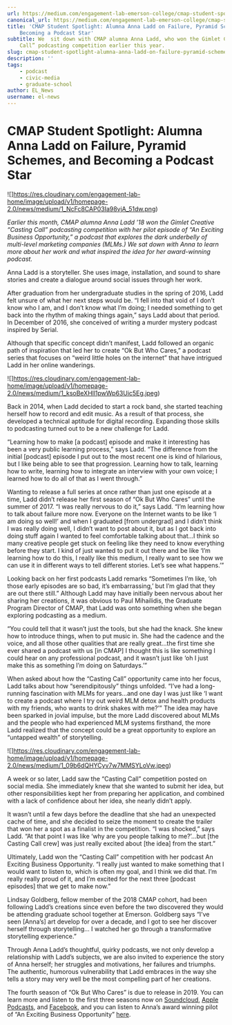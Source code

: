 ```yaml
---
url: https://medium.com/engagement-lab-emerson-college/cmap-student-spotlight-alumna-anna-ladd-on-failure-pyramid-schemes-and-becoming-a-podcast-star-b6c607ac50fa
canonical_url: https://medium.com/engagement-lab-emerson-college/cmap-student-spotlight-alumna-anna-ladd-on-failure-pyramid-schemes-and-becoming-a-podcast-star-b6c607ac50fa
title: 'CMAP Student Spotlight: Alumna Anna Ladd on Failure, Pyramid Schemes, and
    Becoming a Podcast Star'
subtitle: We  sit down with CMAP alumna Anna Ladd, who won the Gimlet Creative “Casting
    Call” podcasting competition earlier this year.
slug: cmap-student-spotlight-alumna-anna-ladd-on-failure-pyramid-schemes-and-becoming-a-podcast-star
description: ''
tags:
    - podcast
    - civic-media
    - graduate-school
author: EL_News
username: el-news
---
```


# CMAP Student Spotlight: Alumna Anna Ladd on Failure, Pyramid Schemes, and Becoming a Podcast Star

![]https://res.cloudinary.com/engagement-lab-home/image/upload/v1/homepage-2.0/news/medium/1_NcFc8CAP03Ia98vjA_51dw.png)

_Earlier this month, CMAP alumna Anna Ladd ’18 won the Gimlet Creative “Casting Call” podcasting competition with her pilot episode of “An Exciting Business Opportunity,” a podcast that explores the dark underbelly of multi-level marketing companies (MLMs.) We sat down with Anna to learn more about her work and what inspired the idea for her award-winning podcast._

Anna Ladd is a storyteller. She uses image, installation, and sound to share stories and create a dialogue around social issues through her work.

After graduation from her undergraduate studies in the spring of 2016, Ladd felt unsure of what her next steps would be. “I fell into that void of I don’t know who I am, and I don’t know what I’m doing; I needed something to get back into the rhythm of making things again,” says Ladd about that period. In December of 2016, she conceived of writing a murder mystery podcast inspired by Serial.

Although that specific concept didn’t manifest, Ladd followed an organic path of inspiration that led her to create “Ok But Who Cares,” a podcast series that focuses on “weird little holes on the internet” that have intrigued Ladd in her online wanderings.

![]https://res.cloudinary.com/engagement-lab-home/image/upload/v1/homepage-2.0/news/medium/1_ksoBeXHll1pwWp63Uic5Eg.jpeg)

Back in 2014, when Ladd decided to start a rock band, she started teaching herself how to record and edit music. As a result of that process, she developed a technical aptitude for digital recording. Expanding those skills to podcasting turned out to be a new challenge for Ladd.

“Learning how to make [a podcast] episode and make it interesting has been a very public learning process,” says Ladd. “The difference from the initial [podcast] episode I put out to the most recent one is kind of hilarious, but I like being able to see that progression. Learning how to talk, learning how to write, learning how to integrate an interview with your own voice; I learned how to do all of that as I went through.”

Wanting to release a full series at once rather than just one episode at a time, Ladd didn’t release her first season of “Ok But Who Cares” until the summer of 2017. “I was really nervous to do it,” says Ladd. “I’m learning how to talk about failure more now. Everyone on the Internet wants to be like ‘I am doing so well!’ and when I graduated [from undergrad] and I didn’t think I was really doing well, I didn’t want to post about it, but as I got back into doing stuff again I wanted to feel comfortable talking about that…I think so many creative people get stuck on feeling like they need to know everything before they start. I kind of just wanted to put it out there and be like ‘I’m learning how to do this, I really like this medium, I really want to see how we can use it in different ways to tell different stories. Let’s see what happens.’”

Looking back on her first podcasts Ladd remarks “Sometimes I’m like, ‘oh those early episodes are so bad, it’s embarrassing,’ but I’m glad that they are out there still.” Although Ladd may have initially been nervous about her sharing her creations, it was obvious to Paul Mihailidis, the Graduate Program Director of CMAP, that Ladd was onto something when she began exploring podcasting as a medium.

“You could tell that it wasn’t just the tools, but she had the knack. She knew how to introduce things, when to put music in. She had the cadence and the voice, and all those other qualities that are really great…the first time she ever shared a podcast with us [in CMAP] I thought this is like something I could hear on any professional podcast, and it wasn’t just like ‘oh I just make this as something I’m doing on Saturdays.’”

When asked about how the “Casting Call” opportunity came into her focus, Ladd talks about how “serendipitously” things unfolded. “I’ve had a long-running fascination with MLMs for years…and one day I was just like ‘I want to create a podcast where I try out weird MLM detox and health products with my friends, who wants to drink shakes with me?’” The idea may have been sparked in jovial impulse, but the more Ladd discovered about MLMs and the people who had experienced MLM systems firsthand, the more Ladd realized that the concept could be a great opportunity to explore an “untapped wealth” of storytelling.

![]https://res.cloudinary.com/engagement-lab-home/image/upload/v1/homepage-2.0/news/medium/1_09b6dQHYCyv7w7MMSYLoVw.jpeg)

A week or so later, Ladd saw the “Casting Call” competition posted on social media. She immediately knew that she wanted to submit her idea, but other responsibilities kept her from preparing her application, and combined with a lack of confidence about her idea, she nearly didn’t apply.

It wasn’t until a few days before the deadline that she had an unexpected cache of time, and she decided to seize the moment to create the trailer that won her a spot as a finalist in the competition. “I was shocked,” says Ladd. “At that point I was like ‘why are you people talking to me?’…but [the Casting Call crew] was just really excited about [the idea] from the start.”

Ultimately, Ladd won the “Casting Call” competition with her podcast An Exciting Business Opportunity. “I really just wanted to make something that I would want to listen to, which is often my goal, and I think we did that. I’m really really proud of it, and I’m excited for the next three [podcast episodes] that we get to make now.”

Lindsay Goldberg, fellow member of the 2018 CMAP cohort, had been following Ladd’s creations since even before the two discovered they would be attending graduate school together at Emerson. Goldberg says “I’ve seen [Anna’s] art develop for over a decade, and I got to see her discover herself through storytelling… I watched her go through a transformative storytelling experience.”

Through Anna Ladd’s thoughtful, quirky podcasts, we not only develop a relationship with Ladd’s subjects, we are also invited to experience the story of Anna herself; her struggles and motivations, her failures and triumphs. The authentic, humorous vulnerability that Ladd embraces in the way she tells a story may very well be the most compelling part of her creations.

The fourth season of “Ok But Who Cares” is due to release in 2019. You can learn more and listen to the first three seasons now on [Soundcloud](http://soundcloud.com/okbwcpodcast), [Apple Podcasts](https://itunes.apple.com/us/podcast/ok-but-who-cares-podcast/id1262594451?mt=2), and [Facebook](http://facebook.com/okbwcpodcast), and you can listen to Anna’s award winning pilot of “An Exciting Business Opportunity” [here](https://itunes.apple.com/us/podcast/episode-6-the-third-pilot/id1378316390?i=1000419599103&mt=2).
